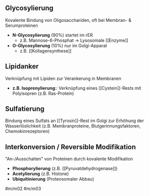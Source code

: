 ## Glycosylierung

Kovalente Bindung von Oligosacchariden, oft bei Membran- & Serumproteinen

- **N-Glycosylierung** (90%) startet im rER
    - z.B. Mannose-6-Phosphat → Lysosomale [[Enzyme]]
- **O-Glycosylierung** (10%) nur im Golgi-Apparat
    - z.B. [[Kollagensynthese]]

## Lipidanker

Verknüpfung mit Lipiden zur Verankerung in Membranen

- **z.B. Isoprenylierung**:: Verknüpfung eines [[Cystein]]-Rests mit Polyisopren (z.B. Ras-Protein)

## Sulfatierung

Bindung eines Sulfats an [[Tyrosin]]-Rest im Golgi zur Erhöhung der Wasserlöslichkeit (z.B. Membranproteine, Blutgerinnungsfaktoren, Chemokinrezeptoren)

## Interkonversion / Reversible Modifikation

"An-/Ausschalten" von Proteinen durch kovalente Modifikation

- **Phosphorylierung** (z.B. [[Pyruvatdehydrogenase]])
- **Acetylierung** (z.B. Histone)
- **Ubiquitinierung** (Proteosomaler Abbau)

#m/m02 #m/m03 